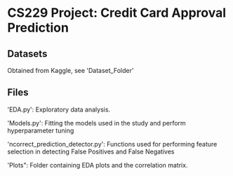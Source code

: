 # CS229 Project: Credit Card Approval Prediction

## Datasets
Obtained from Kaggle, see 'Dataset_Folder'

## Files
'EDA.py': Exploratory data analysis.

'Models.py': Fitting the models used in the study and perform hyperparameter tuning

'ncorrect_prediction_detector.py': Functions used for performing feature selection in detecting False Positives and False Negatives

'Plots": Folder containing EDA plots and the correlation matrix.
